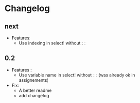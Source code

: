 # Changelog

## next

- Features:
  - Use indexing in select! without `::`

## 0.2

- Features :
  - Use variable name in select! without `::` (was already ok in assignements)
- Fix:
  - A better readme
  - add changelog
